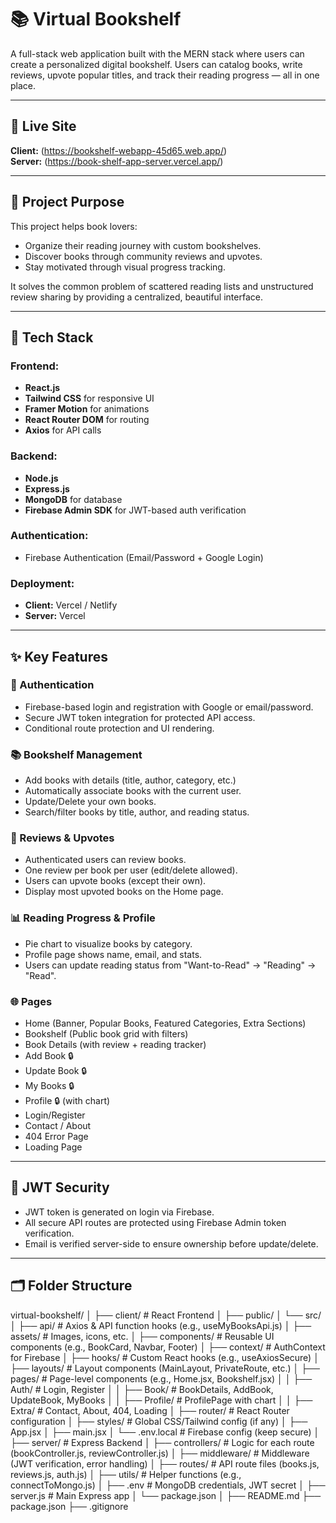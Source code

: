 # 📚 Virtual Bookshelf

A full-stack web application built with the MERN stack where users can create a personalized digital bookshelf. Users can catalog books, write reviews, upvote popular titles, and track their reading progress — all in one place.

---

## 🚀 Live Site

**Client:** (https://bookshelf-webapp-45d65.web.app/)  
**Server:** (https://book-shelf-app-server.vercel.app/)

---

## 🎯 Project Purpose

This project helps book lovers:
- Organize their reading journey with custom bookshelves.
- Discover books through community reviews and upvotes.
- Stay motivated through visual progress tracking.

It solves the common problem of scattered reading lists and unstructured review sharing by providing a centralized, beautiful interface.

---

## 🧰 Tech Stack

### Frontend:
- **React.js**
- **Tailwind CSS** for responsive UI
- **Framer Motion** for animations
- **React Router DOM** for routing
- **Axios** for API calls

### Backend:
- **Node.js**
- **Express.js**
- **MongoDB** for database
- **Firebase Admin SDK** for JWT-based auth verification

### Authentication:
- Firebase Authentication (Email/Password + Google Login)

### Deployment:
- **Client:** Vercel / Netlify
- **Server:** Vercel

---

## ✨ Key Features

### 🔐 Authentication
- Firebase-based login and registration with Google or email/password.
- Secure JWT token integration for protected API access.
- Conditional route protection and UI rendering.

### 📚 Bookshelf Management
- Add books with details (title, author, category, etc.)
- Automatically associate books with the current user.
- Update/Delete your own books.
- Search/filter books by title, author, and reading status.

### 💬 Reviews & Upvotes
- Authenticated users can review books.
- One review per book per user (edit/delete allowed).
- Users can upvote books (except their own).
- Display most upvoted books on the Home page.

### 📊 Reading Progress & Profile
- Pie chart to visualize books by category.
- Profile page shows name, email, and stats.
- Users can update reading status from "Want-to-Read" → "Reading" → "Read".

### 🌐 Pages

- Home (Banner, Popular Books, Featured Categories, Extra Sections)
- Bookshelf (Public book grid with filters)
- Book Details (with review + reading tracker)
- Add Book 🔒
- Update Book 🔒
- My Books 🔒
- Profile 🔒 (with chart)
- Login/Register
- Contact / About
- 404 Error Page
- Loading Page

---

## 🧪 JWT Security

- JWT token is generated on login via Firebase.
- All secure API routes are protected using Firebase Admin token verification.
- Email is verified server-side to ensure ownership before update/delete.

---

## 🗂️ Folder Structure

virtual-bookshelf/
│
├── client/                      # React Frontend
│   ├── public/
│   └── src/
│       ├── api/                 # Axios & API function hooks (e.g., useMyBooksApi.js)
│       ├── assets/              # Images, icons, etc.
│       ├── components/          # Reusable UI components (e.g., BookCard, Navbar, Footer)
│       ├── context/             # AuthContext for Firebase
│       ├── hooks/               # Custom React hooks (e.g., useAxiosSecure)
│       ├── layouts/             # Layout components (MainLayout, PrivateRoute, etc.)
│       ├── pages/               # Page-level components (e.g., Home.jsx, Bookshelf.jsx)
│       │   ├── Auth/            # Login, Register
│       │   ├── Book/            # BookDetails, AddBook, UpdateBook, MyBooks
│       │   ├── Profile/         # ProfilePage with chart
│       │   ├── Extra/           # Contact, About, 404, Loading
│       ├── router/              # React Router configuration
│       ├── styles/              # Global CSS/Tailwind config (if any)
│       ├── App.jsx
│       ├── main.jsx
│       └── .env.local           # Firebase config (keep secure)
│
├── server/                      # Express Backend
│   ├── controllers/             # Logic for each route (bookController.js, reviewController.js)
│   ├── middleware/              # Middleware (JWT verification, error handling)
│   ├── routes/                  # API route files (books.js, reviews.js, auth.js)
│   ├── utils/                   # Helper functions (e.g., connectToMongo.js)
│   ├── .env                     # MongoDB credentials, JWT secret
│   ├── server.js                # Main Express app
│   └── package.json
│
├── README.md
├── package.json
├── .gitignore

